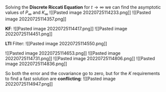 Solving the **Discrete Riccati Equation** for $t \to \infty$ we can find the asymptotic values of $P_{\infty}$ and $K_{\infty}$
![[Pasted image 20220725114233.png]]
![[Pasted image 20220725114357.png]]

**KF**:
![[Pasted image 20220725114417.png]]
![[Pasted image 20220725114451.png]]


**LTI** Filter:
![[Pasted image 20220725114550.png]]

![[Pasted image 20220725114653.png]]
![[Pasted image 20220725114731.png]]
![[Pasted image 20220725114806.png]]
![[Pasted image 20220725114836.png]]

So both the error and the covariance go to zero, but for the $K$ requirements to find a fast solution are **conflicting**:
![[Pasted image 20220725114947.png]]
